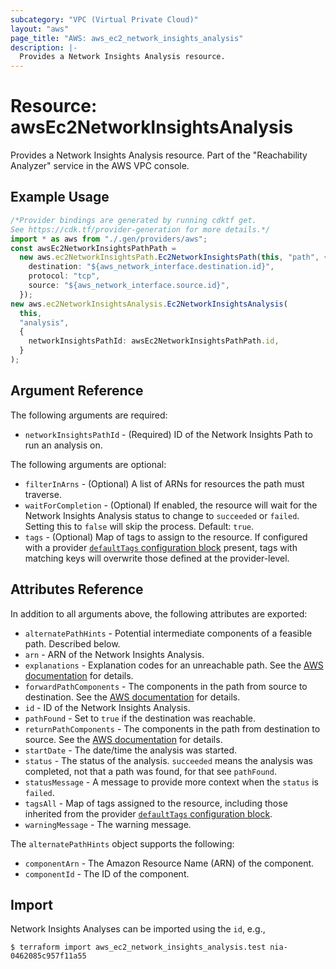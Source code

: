 ```yaml
---
subcategory: "VPC (Virtual Private Cloud)"
layout: "aws"
page_title: "AWS: aws_ec2_network_insights_analysis"
description: |-
  Provides a Network Insights Analysis resource.
---
```


# Resource: awsEc2NetworkInsightsAnalysis

Provides a Network Insights Analysis resource. Part of the "Reachability Analyzer" service in the AWS VPC console.

## Example Usage

```typescript
/*Provider bindings are generated by running cdktf get.
See https://cdk.tf/provider-generation for more details.*/
import * as aws from "./.gen/providers/aws";
const awsEc2NetworkInsightsPathPath =
  new aws.ec2NetworkInsightsPath.Ec2NetworkInsightsPath(this, "path", {
    destination: "${aws_network_interface.destination.id}",
    protocol: "tcp",
    source: "${aws_network_interface.source.id}",
  });
new aws.ec2NetworkInsightsAnalysis.Ec2NetworkInsightsAnalysis(
  this,
  "analysis",
  {
    networkInsightsPathId: awsEc2NetworkInsightsPathPath.id,
  }
);

```

## Argument Reference

The following arguments are required:

* `networkInsightsPathId` - (Required) ID of the Network Insights Path to run an analysis on.

The following arguments are optional:

* `filterInArns` - (Optional) A list of ARNs for resources the path must traverse.
* `waitForCompletion` - (Optional) If enabled, the resource will wait for the Network Insights Analysis status to change to `succeeded` or `failed`. Setting this to `false` will skip the process. Default: `true`.
* `tags` - (Optional) Map of tags to assign to the resource. If configured with a provider [`defaultTags` configuration block](/docs/providers/aws/index.html#default_tags-configuration-block) present, tags with matching keys will overwrite those defined at the provider-level.

## Attributes Reference

In addition to all arguments above, the following attributes are exported:

* `alternatePathHints` - Potential intermediate components of a feasible path. Described below.
* `arn` - ARN of the Network Insights Analysis.
* `explanations` - Explanation codes for an unreachable path. See the [AWS documentation](https://docs.aws.amazon.com/AWSEC2/latest/APIReference/API_Explanation.html) for details.
* `forwardPathComponents` - The components in the path from source to destination. See the [AWS documentation](https://docs.aws.amazon.com/AWSEC2/latest/APIReference/API_PathComponent.html) for details.
* `id` - ID of the Network Insights Analysis.
* `pathFound` - Set to `true` if the destination was reachable.
* `returnPathComponents` - The components in the path from destination to source. See the [AWS documentation](https://docs.aws.amazon.com/AWSEC2/latest/APIReference/API_PathComponent.html) for details.
* `startDate` - The date/time the analysis was started.
* `status` - The status of the analysis. `succeeded` means the analysis was completed, not that a path was found, for that see `pathFound`.
* `statusMessage` - A message to provide more context when the `status` is `failed`.
* `tagsAll` - Map of tags assigned to the resource, including those inherited from the provider [`defaultTags` configuration block](/docs/providers/aws/index.html#default_tags-configuration-block).
* `warningMessage` - The warning message.

The `alternatePathHints` object supports the following:

* `componentArn` - The Amazon Resource Name (ARN) of the component.
* `componentId` - The ID of the component.

## Import

Network Insights Analyses can be imported using the `id`, e.g.,

```console
$ terraform import aws_ec2_network_insights_analysis.test nia-0462085c957f11a55
```
